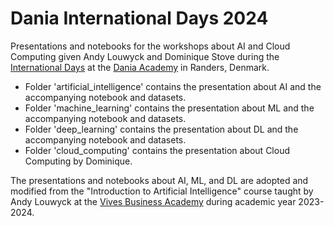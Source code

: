 # Dania International Days 2024

Presentations and notebooks for the workshops about AI and Cloud Computing given Andy Louwyck and Dominique Stove during the [International Days](https://eadania.com/international-days/) at the [Dania Academy](https://eadania.com/) in Randers, Denmark.

- Folder 'artificial_intelligence' contains the presentation about AI and the accompanying notebook and datasets.
- Folder 'machine_learning' contains the presentation about ML and the accompanying notebook and datasets.
- Folder 'deep_learning' contains the presentation about DL and the accompanying notebook and datasets.
- Folder 'cloud_computing' contains the presentation about Cloud Computing by Dominique.

The presentations and notebooks about AI, ML, and DL are adopted and modified from the "Introduction to Artificial Intelligence" course 
taught by Andy Louwyck at the [Vives Business Academy](https://www.vives.be/en/commercial-sciences-business-management-and-informatics/vives-business-academy-kortrijk)
during academic year 2023-2024.
